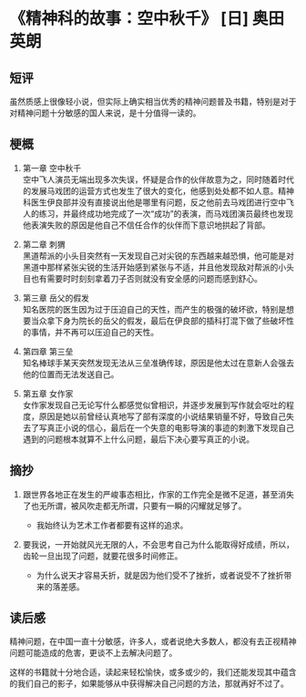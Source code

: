 # 《精神科的故事：空中秋千》  [日] 奥田英朗 
## 短评
虽然质感上很像轻小说，但实际上确实相当优秀的精神问题普及书籍，特别是对于对精神问题十分敏感的国人来说，是十分值得一读的。
## 梗概
1. 第一章 空中秋千  
空中飞人演员无端出现多次失误，怀疑是合作的伙伴故意为之，同时随着时代的发展马戏团的运营方式也发生了很大的变化，他感到处处都不如人意。精神科医生伊良部并没有直接说出他是哪里有问题，反之他前去马戏团进行空中飞人的练习，并最终成功地完成了一次“成功”的表演，而马戏团演员最终也发现他表演失败的原因是他自己不信任合作的伙伴而下意识地拱起了背部。

2. 第二章 刺猬  
黑道帮派的小头目突然有一天发现自己对尖锐的东西越来越恐惧，他可能是对黑道中那样紧张尖锐的生活开始感到紧张与不适，并且他发现敌对帮派的小头目也有需要时时刻刻拿着刀子否则就没有安全感的问题而感到舒心。

3. 第三章 岳父的假发  
知名医院的医生因为过于压迫自己的天性，而产生的极强的破坏欲，特别是想要当众拿下身为院长的岳父的假发，最后在伊良部的插科打混下做了些破坏性的事情，并不再可以压迫自己的天性。

4. 第四章 第三垒  
知名棒球手某天突然发现无法从三垒准确传球，原因是他太过在意新人会强去他的位置而无法发送自己。

5. 第五章 女作家  
女作家发现自己无论写什么都感觉似曾相识，并逐步发展到写作就会呕吐的程度，原因是她以前曾经认真地写了部有深度的小说结果销量不好，导致自己失去了写真正小说的信心，最后在一个失意的电影导演的事迹的刺激下发现自己遇到的问题根本就算不上什么问题，最后下决心要写真正的小说。

## 摘抄
1. 跟世界各地正在发生的严峻事态相比，作家的工作完全是微不足道，甚至消失了也无所谓，被风吹走都无所谓，只要有一瞬的闪耀就足够了。
    - 我始终认为艺术工作者都要有这样的追求。

2. 要我说，一开始就风光无限的人，不会思考自己为什么能取得好成绩，所以，齿轮一旦出现了问题，就要花很多时间修正。
    - 为什么说天才容易夭折，就是因为他们受不了挫折，或者说受不了挫折带来的落差感。

## 读后感
精神问题，在中国一直十分敏感，许多人，或者说绝大多数人，都没有去正视精神问题可能造成的危害，更谈不上去解决问题了。 

这样的书籍就十分地合适，读起来轻松愉快，或多或少的，我们还能发现其中蕴含的我们自己的影子，如果能够从中获得解决自己问题的方法，那就再好不过了。

